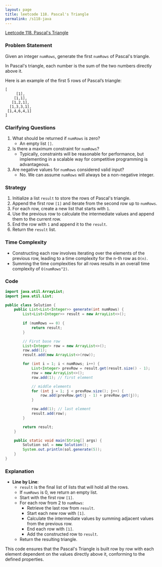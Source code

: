 ```yaml
---
layout: page
title: leetcode 118. Pascal's Triangle
permalink: /s118-java
---
```

[Leetcode 118. Pascal's Triangle](https://algoadvance.github.io/algoadvance/l118)
### Problem Statement
Given an integer `numRows`, generate the first `numRows` of Pascal's triangle. 

In Pascal's triangle, each number is the sum of the two numbers directly above it. 

Here is an example of the first 5 rows of Pascal’s triangle:

```
[
     [1],
    [1,1],
   [1,2,1],
  [1,3,3,1],
 [1,4,6,4,1]
]
```

### Clarifying Questions
1. What should be returned if `numRows` is zero? 
   - An empty list `[]`.
2. Is there a maximum constraint for `numRows`?
   - Typically, constraints will be reasonable for performance, but implementing in a scalable way for competitive programming is advantageous.
3. Are negative values for `numRows` considered valid input?
   - No. We can assume `numRows` will always be a non-negative integer.

### Strategy
1. Initialize a list `result` to store the rows of Pascal's triangle.
2. Append the first row `[1]` and iterate from the second row up to `numRows`.
3. For each row, create a new list that starts with `1`.
4. Use the previous row to calculate the intermediate values and append them to the current row.
5. End the row with `1` and append it to the `result`.
6. Return the `result` list.

### Time Complexity
- Constructing each row involves iterating over the elements of the previous row, leading to a time complexity for the n-th row as `O(n)`.
- Summing the time complexities for all rows results in an overall time complexity of `O(numRows^2)`.

### Code
```java
import java.util.ArrayList;
import java.util.List;

public class Solution {
    public List<List<Integer>> generate(int numRows) {
        List<List<Integer>> result = new ArrayList<>();
        
        if (numRows == 0) {
            return result;
        }

        // First base row
        List<Integer> row = new ArrayList<>();
        row.add(1);
        result.add(new ArrayList<>(row));

        for (int i = 1; i < numRows; i++) {
            List<Integer> prevRow = result.get(result.size() - 1);
            row = new ArrayList<>();
            row.add(1); // first element

            // middle elements
            for (int j = 1; j < prevRow.size(); j++) {
                row.add(prevRow.get(j - 1) + prevRow.get(j));
            }

            row.add(1); // last element
            result.add(row);
        }

        return result;
    }

    public static void main(String[] args) {
        Solution sol = new Solution();
        System.out.println(sol.generate(5));
    }
}
```

### Explanation
- **Line by Line**:
  - `result` is the final list of lists that will hold all the rows.
  - If `numRows` is 0, we return an empty list.
  - Start with the first row `[1]`.
  - For each row from 2 to `numRows`:
    - Retrieve the last row from `result`.
    - Start each new row with `[1]`.
    - Calculate the intermediate values by summing adjacent values from the previous row.
    - End each row with `[1]`.
    - Add the constructed row to `result`.
  - Return the resulting triangle.

This code ensures that the Pascal's Triangle is built row by row with each element dependent on the values directly above it, conforming to the defined properties.